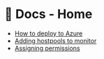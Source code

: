 # 📄 Docs - Home

- [How to deploy to Azure](./How-to-deploy-to-Azure.md)
- [Adding hostpools to monitor](./Adding-hostpools-to-monitor.md)
- [Assigning permissions](./Assigning-permissions.md)

